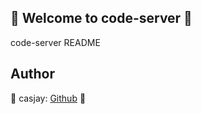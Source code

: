 ## 👋 Welcome to code-server 🚀  

code-server README  
  
  
## Author  

🤖 casjay: [Github](https://github.com/casjay) 🤖  
